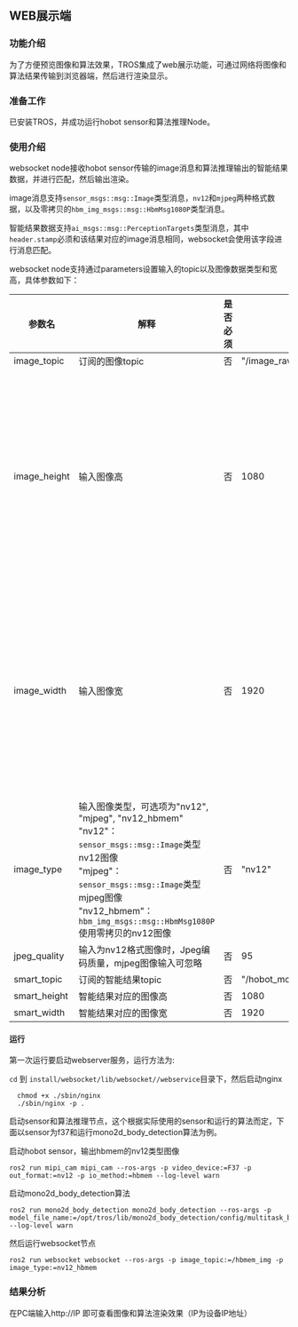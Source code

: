 

## WEB展示端

### 功能介绍

为了方便预览图像和算法效果，TROS集成了web展示功能，可通过网络将图像和算法结果传输到浏览器端，然后进行渲染显示。

### 准备工作

已安装TROS，并成功运行hobot sensor和算法推理Node。

### 使用介绍

websocket node接收hobot sensor传输的image消息和算法推理输出的智能结果数据，并进行匹配，然后输出渲染。

image消息支持`sensor_msgs::msg::Image`类型消息，`nv12`和`mjpeg`两种格式数据，以及零拷贝的`hbm_img_msgs::msg::HbmMsg1080P`类型消息。

智能结果数据支持`ai_msgs::msg::PerceptionTargets`类型消息，其中`header.stamp`必须和该结果对应的image消息相同，websocket会使用该字段进行消息匹配。

websocket node支持通过parameters设置输入的topic以及图像数据类型和宽高，具体参数如下：

| 参数名       | 解释                                                         | 是否必须 | 默认值                         | 备注                                                         |
| ------------ | ------------------------------------------------------------ | -------- | ------------------------------ | ------------------------------------------------------------ |
| image_topic  | 订阅的图像topic                                              | 否       | "/image_raw"                   |                                                              |
| image_height | 输入图像高                                                   | 否       | 1080                           | 由于编码器限制，输入为nv12格式数据时，图像高必须是8的整数倍  |
| image_width  | 输入图像宽                                                   | 否       | 1920                           | 由于编码器限制，输入为nv12格式数据时，图像宽必须是16的整数倍 |
| image_type   | 输入图像类型，可选项为"nv12", "mjpeg", "nv12_hbmem"<br />"nv12"：`sensor_msgs::msg::Image`类型nv12图像<br />"mjpeg"：`sensor_msgs::msg::Image`类型mjpeg图像<br />"nv12_hbmem"：`hbm_img_msgs::msg::HbmMsg1080P`使用零拷贝的nv12图像 | 否       | "nv12"                         |                                                              |
| jpeg_quality | 输入为nv12格式图像时，Jpeg编码质量，mjpeg图像输入可忽略      | 否       | 95                             |                                                              |
| smart_topic  | 订阅的智能结果topic                                          | 否       | "/hobot_mono2d_body_detection" |                                                              |
| smart_height | 智能结果对应的图像高                                         | 否       | 1080                           |                                                              |
| smart_width  | 智能结果对应的图像宽                                         | 否       | 1920                           |                                                              |

#### 运行

第一次运行要启动webserver服务，运行方法为:

`cd` 到 `install/websocket/lib/websocket//webservice`目录下，然后启动nginx

```
  chmod +x ./sbin/nginx
  ./sbin/nginx -p .
```

启动sensor和算法推理节点，这个根据实际使用的sensor和运行的算法而定，下面以sensor为f37和运行mono2d_body_detection算法为例。

启动hobot sensor，输出hbmem的nv12类型图像

```shell
ros2 run mipi_cam mipi_cam --ros-args -p video_device:=F37 -p out_format:=nv12 -p io_method:=hbmem --log-level warn
```

启动mono2d_body_detection算法


```shell
ros2 run mono2d_body_detection mono2d_body_detection --ros-args -p model_file_name:=/opt/tros/lib/mono2d_body_detection/config/multitask_body_kps_960x544.hbm --log-level warn
```

然后运行websocket节点

```shell
ros2 run websocket websocket --ros-args -p image_topic:=/hbmem_img -p image_type:=nv12_hbmem
```

### 结果分析

在PC端输入http://IP 即可查看图像和算法渲染效果（IP为设备IP地址）
